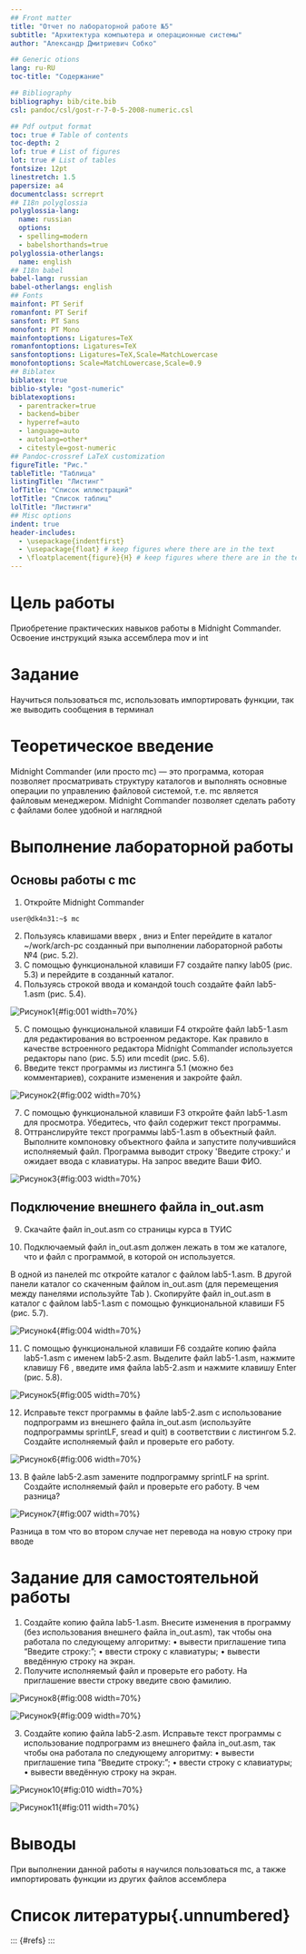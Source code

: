 ```yaml
---
## Front matter
title: "Отчет по лабораторной работе №5"
subtitle: "Архитектура компьютера и операционные системы"
author: "Александр Дмитриевич Собко"

## Generic otions
lang: ru-RU
toc-title: "Содержание"

## Bibliography
bibliography: bib/cite.bib
csl: pandoc/csl/gost-r-7-0-5-2008-numeric.csl

## Pdf output format
toc: true # Table of contents
toc-depth: 2
lof: true # List of figures
lot: true # List of tables
fontsize: 12pt
linestretch: 1.5
papersize: a4
documentclass: scrreprt
## I18n polyglossia
polyglossia-lang:
  name: russian
  options:
  - spelling=modern
  - babelshorthands=true
polyglossia-otherlangs:
  name: english
## I18n babel
babel-lang: russian
babel-otherlangs: english
## Fonts
mainfont: PT Serif
romanfont: PT Serif
sansfont: PT Sans
monofont: PT Mono
mainfontoptions: Ligatures=TeX
romanfontoptions: Ligatures=TeX
sansfontoptions: Ligatures=TeX,Scale=MatchLowercase
monofontoptions: Scale=MatchLowercase,Scale=0.9
## Biblatex
biblatex: true
biblio-style: "gost-numeric"
biblatexoptions:
  - parentracker=true
  - backend=biber
  - hyperref=auto
  - language=auto
  - autolang=other*
  - citestyle=gost-numeric
## Pandoc-crossref LaTeX customization
figureTitle: "Рис."
tableTitle: "Таблица"
listingTitle: "Листинг"
lofTitle: "Список иллюстраций"
lotTitle: "Список таблиц"
lolTitle: "Листинги"
## Misc options
indent: true
header-includes:
  - \usepackage{indentfirst}
  - \usepackage{float} # keep figures where there are in the text
  - \floatplacement{figure}{H} # keep figures where there are in the text
---
```


# Цель работы

Приобретение практических навыков работы в Midnight Commander. Освоение инструкций языка ассемблера mov и int

# Задание

Научиться пользоваться mc, использовать импортировать функции, так же выводить сообщения в терминал

# Теоретическое введение

Midnight Commander (или просто mc) — это программа, которая позволяет просматривать
структуру каталогов и выполнять основные операции по управлению файловой системой,
т.е. mc является файловым менеджером. Midnight Commander позволяет сделать работу с
файлами более удобной и наглядной

# Выполнение лабораторной работы

## Основы работы с mc

1. Откройте Midnight Commander
```
user@dk4n31:~$ mc
```
2. Пользуясь клавишами вверх , вниз и Enter перейдите в каталог ~/work/arch-pc созданный
при выполнении лабораторной работы №4 (рис. 5.2).
3. С помощью функциональной клавиши F7 создайте папку lab05 (рис. 5.3) и перейдите
в созданный каталог.
4. Пользуясь строкой ввода и командой touch создайте файл lab5-1.asm (рис. 5.4).

![Рисунок1](image/1.png){#fig:001 width=70%}

5. С помощью функциональной клавиши F4 откройте файл lab5-1.asm для редактирования во встроенном редакторе. Как правило в качестве встроенного редактора Midnight
Commander используется редакторы nano (рис. 5.5) или mcedit (рис. 5.6).
6. Введите текст программы из листинга 5.1 (можно без комментариев), сохраните изменения и закройте файл.

![Рисунок2](image/2.png){#fig:002 width=70%}

7. С помощью функциональной клавиши F3 откройте файл lab5-1.asm для просмотра.
Убедитесь, что файл содержит текст программы.
8. Оттранслируйте текст программы lab5-1.asm в объектный файл. Выполните компоновку объектного файла и запустите получившийся исполняемый файл. Программа выводит строку 'Введите строку:' и ожидает ввода с клавиатуры. На запрос введите Ваши ФИО.

![Рисунок3](image/3.png){#fig:003 width=70%}

## Подключение внешнего файла in_out.asm

9. Скачайте файл in_out.asm со страницы курса в ТУИС

10. Подключаемый файл in_out.asm должен лежать в том же каталоге, что и файл с программой, в которой он используется.

В одной из панелей mc откройте каталог с файлом lab5-1.asm. В другой панели каталог
со скаченным файлом in_out.asm (для перемещения между панелями используйте Tab ).
Скопируйте файл in_out.asm в каталог с файлом lab5-1.asm с помощью функциональной
клавиши F5 (рис. 5.7).

![Рисунок4](image/4.png){#fig:004 width=70%}

11. С помощью функциональной клавиши F6 создайте копию файла lab5-1.asm с именем
lab5-2.asm. Выделите файл lab5-1.asm, нажмите клавишу F6 , введите имя файла
lab5-2.asm и нажмите клавишу Enter (рис. 5.8).

![Рисунок5](image/5.png){#fig:005 width=70%}

12. Исправьте текст программы в файле lab5-2.asm с использование подпрограмм из
внешнего файла in_out.asm (используйте подпрограммы sprintLF, sread и quit) в соответствии с листингом 5.2. Создайте исполняемый файл и проверьте его работу.

![Рисунок6](image/6.png){#fig:006 width=70%}

13. В файле lab5-2.asm замените подпрограмму sprintLF на sprint. Создайте исполняемый файл и проверьте его работу. В чем разница?

![Рисунок7](image/7.png){#fig:007 width=70%}

Разница в том что во втором случае нет перевода на новую строку при вводе

# Задание для самостоятельной работы

1. Создайте копию файла lab5-1.asm. Внесите изменения в программу (без использования внешнего файла in_out.asm), так чтобы она работала по следующему алгоритму:
• вывести приглашение типа “Введите строку:”;
• ввести строку с клавиатуры;
• вывести введённую строку на экран.
2. Получите исполняемый файл и проверьте его работу. На приглашение ввести строку введите свою фамилию.

![Рисунок8](image/8.png){#fig:008 width=70%}

![Рисунок9](image/9.png){#fig:009 width=70%}

3. Создайте копию файла lab5-2.asm. Исправьте текст программы с использование подпрограмм из внешнего файла in_out.asm, так чтобы она работала по следующему
алгоритму:
• вывести приглашение типа “Введите строку:”;
• ввести строку с клавиатуры;
• вывести введённую строку на экран.

![Рисунок10](image/10.png){#fig:010 width=70%}

![Рисунок11](image/11.png){#fig:011 width=70%}

# Выводы

При выполнении данной работы я научился пользоваться mc, а также импортировать функции из других файлов ассемблера

# Список литературы{.unnumbered}

::: {#refs}
:::
